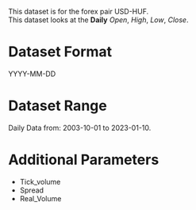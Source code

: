 This dataset is for the forex pair USD-HUF.    
This dataset looks at the **Daily** _Open_, _High_, _Low_, _Close_.   

# Dataset Format  

YYYY-MM-DD    

# Dataset Range    

Daily Data from: 2003-10-01 to 2023-01-10.    

# Additional Parameters    

* Tick_volume    
* Spread    
* Real_Volume    